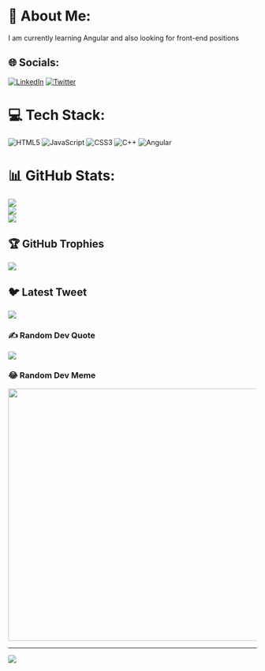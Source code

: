# 💫 About Me:
I am currently learning Angular and also looking for front-end positions<br>


## 🌐 Socials:
[![LinkedIn](https://img.shields.io/badge/LinkedIn-%230077B5.svg?logo=linkedin&logoColor=white)](https://linkedin.com/in/manaskh) [![Twitter](https://img.shields.io/badge/Twitter-%231DA1F2.svg?logo=Twitter&logoColor=white)](https://twitter.com/foolpooled) 

# 💻 Tech Stack:
![HTML5](https://img.shields.io/badge/html5-%23E34F26.svg?style=for-the-badge&logo=html5&logoColor=white) ![JavaScript](https://img.shields.io/badge/javascript-%23323330.svg?style=for-the-badge&logo=javascript&logoColor=%23F7DF1E) ![CSS3](https://img.shields.io/badge/css3-%231572B6.svg?style=for-the-badge&logo=css3&logoColor=white) ![C++](https://img.shields.io/badge/c++-%2300599C.svg?style=for-the-badge&logo=c%2B%2B&logoColor=white) ![Angular](https://img.shields.io/badge/angular-%23DD0031.svg?style=for-the-badge&logo=angular&logoColor=white) 
# 📊 GitHub Stats:
![](https://github-readme-stats.vercel.app/api?username=mkosssd&theme=dark&hide_border=false&include_all_commits=false&count_private=false)<br/>
![](https://github-readme-streak-stats.herokuapp.com/?user=mkosssd&theme=dark&hide_border=false)<br/>
![](https://github-readme-stats.vercel.app/api/top-langs/?username=mkosssd&theme=dark&hide_border=false&include_all_commits=false&count_private=false&layout=compact)

## 🏆 GitHub Trophies
![](https://github-profile-trophy.vercel.app/?username=mkosssd&theme=radical&no-frame=false&no-bg=true&margin-w=4)

## 🐦 Latest Tweet
[![](https://gtce.itsvg.in/api?username=foolpooled)](https://github.com/VishwaGauravIn/github-twitter-card-embed)

### ✍️ Random Dev Quote
![](https://quotes-github-readme.vercel.app/api?type=horizontal&theme=radical)

### 😂 Random Dev Meme
<img src="https://random-memer.herokuapp.com/" width="512px"/>

---
[![](https://visitcount.itsvg.in/api?id=mkosssd&icon=0&color=0)](https://visitcount.itsvg.in)

<!-- Proudly created with GPRM ( https://gprm.itsvg.in ) -->
